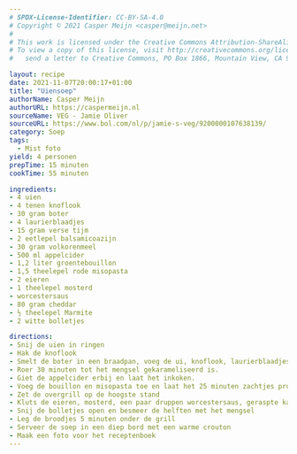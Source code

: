 ```yaml
---
# SPDX-License-Identifier: CC-BY-SA-4.0
# Copyright © 2021 Casper Meijn <casper@meijn.net>
# 
# This work is licensed under the Creative Commons Attribution-ShareAlike 4.0 International License. 
# To view a copy of this license, visit http://creativecommons.org/licenses/by-sa/4.0/ or 
#   send a letter to Creative Commons, PO Box 1866, Mountain View, CA 94042, USA.

layout: recipe
date: 2021-11-07T20:00:17+01:00
title: "Uiensoep"
authorName: Casper Meijn
authorURL: https://caspermeijn.nl
sourceName: VEG - Jamie Oliver
sourceURL: https://www.bol.com/nl/p/jamie-s-veg/9200000107638139/
category: Soep
tags:
  - Mist foto
yield: 4 personen
prepTime: 15 minuten
cookTime: 55 minuten

ingredients:
- 4 uien
- 4 tenen knoflook
- 30 gram boter
- 4 laurierblaadjes
- 15 gram verse tijm
- 2 eetlepel balsamicoazijn
- 30 gram volkorenmeel
- 500 ml appelcider
- 1,2 liter groentebouillon
- 1,5 theelepel rode misopasta
- 2 eieren
- 1 theelepel mosterd
- worcestersaus
- 80 gram cheddar
- ½ theelepel Marmite
- 2 witte bolletjes

directions:
- Snij de uien in ringen
- Hak de knoflook
- Smelt de boter in een braadpan, voeg de ui, knoflook, laurierblaadjes, tijmblaadjes, balsamicoazijn en meel toe.
- Roer 30 minuten tot het mengsel gekarameliseerd is.
- Giet de appelcider erbij en laat het inkoken.
- Voeg de bouillon en misopasta toe en laat het 25 minuten zachtjes pruttelen
- Zet de overgrill op de hoogste stand
- Kluts de eieren, mosterd, een paar druppen worcestersaus, geraspte kaas en de Marmite in een kom
- Snij de bolletjes open en besmeer de helften met het mengsel
- Leg de broodjes 5 minuten onder de grill
- Serveer de soep in een diep bord met een warme crouton
- Maak een foto voor het receptenboek
---
```

